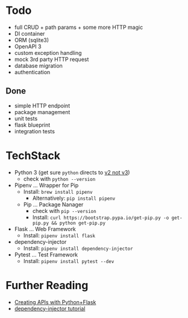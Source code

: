 
# Todo

* full CRUD + path params + some more HTTP magic
* DI container
* ORM (sqlite3)
* OpenAPI 3
* custom exception handling
* mock 3rd party HTTP request
* database migration
* authentication

## Done

* simple HTTP endpoint
* package management
* unit tests
* flask blueprint
* integration tests

# TechStack

* Python 3 (get sure `python` directs to [v2 not v3](https://opensource.com/article/19/5/python-3-default-mac))
  * check with `python --version`
* Pipenv ... Wrapper for Pip
  * Install: `brew install pipenv`
    * Alternatively: `pip install pipenv`
  * Pip ... Package Nanager
    * check with `pip --version`
    * Install: `curl https://bootstrap.pypa.io/get-pip.py -o get-pip.py && python get-pip.py`
* Flask ... Web Framework
  * Install: `pipenv install flask`
* dependency-injector
  * Install: `pipenv install dependency-injector`
* Pytest ... Test Framework
  * Install: `pipenv install pytest --dev`

# Further Reading

* [Creating APIs with Python+Flask](https://programminghistorian.org/en/lessons/creating-apis-with-python-and-flask)
* [dependency-injector tutorial](https://medium.com/@shivama205/dependency-injection-python-cb2b5f336dce)